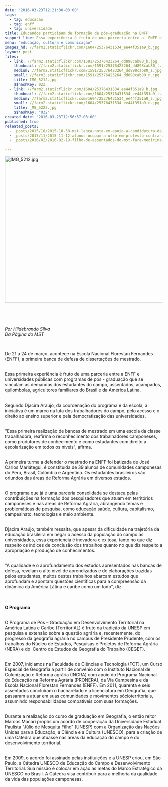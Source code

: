 ```yaml
---
date: "2016-03-23T12:21:30-03:00"
tags:
  - tag: educacao
  - tag: enff
  - tag: universidade
title: Educandos participam de formação de pós-graduação na ENFF
support_line: Essa experiência é fruto de uma parceria entre a  ENFF e universidades públicas que se vinculam  com as demandas dos estudantes do campo
menu: "educação, cultura e comunicação"
images_hd: //farm2.staticflickr.com/1604/25376431534_ee44f351a9_b.jpg
layout: post
files:
  - link: //farm2.staticflickr.com/1591/25376423264_dd898cab80_b.jpg
    thumbnail: //farm2.staticflickr.com/1591/25376423264_dd898cab80_t.jpg
    medium: //farm2.staticflickr.com/1591/25376423264_dd898cab80_z.jpg
    small: //farm2.staticflickr.com/1591/25376423264_dd898cab80_n.jpg
    title: IMG_5212.jpg
    $$hashKey: 02Z
  - link: //farm2.staticflickr.com/1604/25376431534_ee44f351a9_b.jpg
    thumbnail: //farm2.staticflickr.com/1604/25376431534_ee44f351a9_t.jpg
    medium: //farm2.staticflickr.com/1604/25376431534_ee44f351a9_z.jpg
    small: //farm2.staticflickr.com/1604/25376431534_ee44f351a9_n.jpg
    title: _MG_5223.jpg
    $$hashKey: "032"
created_date: "2016-03-23T12:56:57-03:00"
published: true
releated_posts:
  - _posts/2015/10/2015-10-30-mst-lanca-nota-em-apoio-a-candidatura-de-valeria-correia-para-a-reitoria-da-ufal.md
  - _posts/2015/11/2015-11-12-alunos-ocupam-a-ufrb-em-protesto-contra-a-retirada-de-direitos-estudantis.md
  - _posts/2016/02/2016-02-19-filho-de-assentados-do-mst-fara-medicina-em-universidade-criada-no-governo-dilma.md

---
```

<p><img alt="IMG_5212.jpg" height="467" src="//farm2.staticflickr.com/1591/25376423264_dd898cab80_b.jpg" width="700" /></p>

<p>&nbsp;</p>

<p>&nbsp;</p>

<p><em>Por Hildebrando Silva<br />
Da P&aacute;gina do MST</em></p>

<p>&nbsp;</p>

<p>De 21 a&nbsp;24 de mar&ccedil;o, acontece na Escola Nacional Florestan Fernandes (ENFF),&nbsp;a primeira banca de defesa de disserta&ccedil;&otilde;es de mestrado.</p>

<p><br />
Essa primeira experi&ecirc;ncia&nbsp;&eacute; fruto de uma parceria entre a ENFF e universidades p&uacute;blicas com&nbsp;programas de p&oacute;s -&nbsp;gradua&ccedil;&atilde;o que se vinculam as demandas dos estudantes do campo, assentados, acampados, quilombolas, agricultores familiares do Brasil e da Am&eacute;rica Latina.</p>

<p><br />
Segundo Djacira Ara&uacute;jo, da coordena&ccedil;&atilde;o do programa e da escola, a iniciativa&nbsp;&eacute; um marco na luta dos trabalhadores do campo, pelo acesso e o direito ao ensino superior e pela democratiza&ccedil;&atilde;o das universidades.</p>

<p><br />
&quot;Essa primeira realiza&ccedil;&atilde;o de bancas de mestrado em uma escola da classe trabalhadora, reafirma o reconhecimento dos trabalhadores camponeses, como produtores de conhecimento e como estudantes com direito a escolariza&ccedil;&atilde;o em todos os n&iacute;veis&quot;, afirma.</p>

<p><br />
A primeira turma a defender o mestrado&nbsp;na ENFF foi batizada de&nbsp;Jos&eacute; Carlos Mari&aacute;tegui, &eacute; constitu&iacute;da de 39 alunos&nbsp;de comunidades camponesas do&nbsp;Peru, Brasil, Col&ocirc;mbia e Argentina.&nbsp;Os estudantes brasileiros s&atilde;o oriundos das &aacute;reas de Reforma Agr&aacute;ria&nbsp;em diversos estados.</p>

<p><br />
O programa que j&aacute; &eacute;&nbsp;uma parceria consolidada&nbsp;se destaca pelas contribui&ccedil;&otilde;es na forma&ccedil;&atilde;o dos pesquisadores que atuam em territ&oacute;rios camponeses e nas &aacute;reas de Reforma Agr&aacute;ria, abrangendo temas e problem&aacute;ticas de pesquisa, como educa&ccedil;&atilde;o sa&uacute;de,&nbsp;cultura, capitalismo, campesinato,&nbsp;tecnologias e meio ambiente.</p>

<p><br />
Djacira Ara&uacute;jo, tamb&eacute;m ressalta, que apesar da dificuldade na trajet&oacute;ria da educa&ccedil;&atilde;o brasileira em negar o acesso da popula&ccedil;&atilde;o do campo as universidades, essa experiencia&nbsp;&eacute; inovadora e exitosa, tanto no que diz respeito os &iacute;ndices de conclus&atilde;o dos trabalhos quanto no que diz respeito a apropria&ccedil;&atilde;o e produ&ccedil;&atilde;o de conhecimentos.</p>

<p><br />
&quot;A qualidade e o aprofundamento dos estudos apresentados nas bancas de defesa, revelam o alto n&iacute;vel de aprendizados e de elabora&ccedil;&otilde;es trazidas pelos estudantes, muitos destes trabalhos abarcam estudos que aprofundam e apontam quest&otilde;es cientificas para a compreens&atilde;o da din&acirc;mica da Am&eacute;rica L&aacute;tina e caribe como um todo&quot;, diz.&nbsp;</p>

<p><br />
<br />
<strong>O Programa</strong></p>

<p><br />
O Programa de P&oacute;s &ndash; Gradua&ccedil;&atilde;o em Desenvolvimento Territorial na Am&eacute;rica Latina e Caribe (TerritoriAL) &eacute; fruto da tradi&ccedil;&atilde;o da UNESP em pesquisa e extens&atilde;o sobre a quest&atilde;o agr&aacute;ria e, recentemente, do progresso da geografia agr&aacute;ria no campus de Presidente Prudente, com os trabalhos do N&uacute;cleo de Estudos, Pesquisas e Projetos de Reforma Agr&aacute;ria (NERA) e do &nbsp;Centro de Estudos de Geografia do Trabalho (CEGET).</p>

<p><br />
Em 2007, iniciamos na Faculdade de Ci&ecirc;ncias e Tecnologia (FCT), um Curso Especial de Geografia a partir de conv&ecirc;nio com o Instituto Nacional de Coloniza&ccedil;&atilde;o e Reforma agr&aacute;ria (INCRA) com apoio do Programa Nacional de Educa&ccedil;&atilde;o na Reforma Agr&aacute;ria (PRONERA), da Via Campesina e da Escola Nacional Florestan Fernandes (ENFF). Em 2011, quarenta e seis assentados conclu&iacute;ram o bacharelado e a licenciatura em Geografia, que passaram a atuar em suas comunidades e movimentos s&oacute;cioterritoriais, assumindo responsabilidades compat&iacute;veis com suas forma&ccedil;&otilde;es.</p>

<p><br />
Durante a realiza&ccedil;&atilde;o do curso de gradua&ccedil;&atilde;o em Geografia, o ent&atilde;o reitor Marcos Macari prop&ocirc;s um acordo de coopera&ccedil;&atilde;o da Universidade Estadual Paulista &quot;J&uacute;lio de Mesquita Filho&quot; (UNESP) com a Organiza&ccedil;&atilde;o das Na&ccedil;&otilde;es Unidas para a Educa&ccedil;&atilde;o, a Ci&ecirc;ncia e a Cultura&nbsp;(UNESCO), para a cria&ccedil;&atilde;o de uma C&aacute;tedra que atuasse nas &aacute;reas da educa&ccedil;&atilde;o do campo e do desenvolvimento territorial.</p>

<p><br />
Em 2009, o acordo foi assinado pelas institui&ccedil;&otilde;es e a UNESP criou, em S&atilde;o Paulo, a C&aacute;tedra UNESCO de Educa&ccedil;&atilde;o do Campo e Desenvolvimento Territorial. Sua miss&atilde;o &eacute; colocar em a&ccedil;&atilde;o as metas do Marco Estrat&eacute;gico da UNESCO no Brasil. A C&aacute;tedra visa contribuir para a melhoria da qualidade da vida das popula&ccedil;&otilde;es camponesas.</p>
